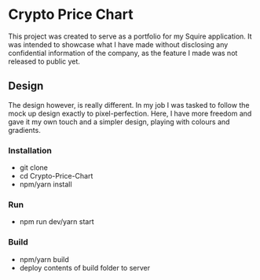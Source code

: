 # Crypto Price Chart

This project was created to serve as a portfolio for my Squire application. It was intended to showcase what I have made without disclosing any confidential information of the company, as the feature I made was not released to public yet.

## Design

The design however, is really different. In my job I was tasked to follow the mock up design exactly to pixel-perfection. Here, I have more freedom and gave it my own touch and a simpler design, playing with colours and gradients.

### Installation
- git clone
- cd Crypto-Price-Chart
- npm/yarn install

### Run
- npm run dev/yarn start

### Build
- npm/yarn build
- deploy contents of build folder to server
